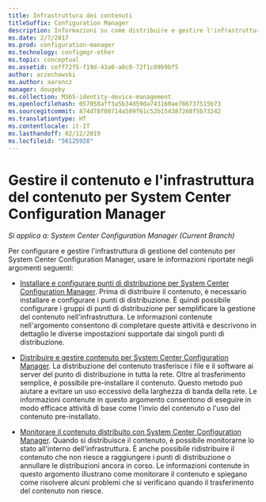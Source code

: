 ```yaml
---
title: Infrastruttura dei contenuti
titleSuffix: Configuration Manager
description: Informazioni su come distribuire e gestire l'infrastruttura di gestione dei contenuti per System Center Configuration Manager.
ms.date: 2/7/2017
ms.prod: configuration-manager
ms.technology: configmgr-other
ms.topic: conceptual
ms.assetid: ceff72f5-f19d-43a0-a8c0-72f1c09b9bf5
author: aczechowski
ms.author: aaroncz
manager: dougeby
ms.collection: M365-identity-device-management
ms.openlocfilehash: 057058aff3a5b34d59da743160ae786737515b73
ms.sourcegitcommit: 874d78f08714a509f61c52b154387268f5b73242
ms.translationtype: HT
ms.contentlocale: it-IT
ms.lasthandoff: 02/12/2019
ms.locfileid: "56125928"
---
```

# <a name="manage-content-and-content-infrastructure-for-system-center-configuration-manager"></a>Gestire il contenuto e l'infrastruttura del contenuto per System Center Configuration Manager

*Si applica a: System Center Configuration Manager (Current Branch)*

Per configurare e gestire l'infrastruttura di gestione del contenuto per System Center Configuration Manager, usare le informazioni riportate negli argomenti seguenti:  

-   [Installare e configurare punti di distribuzione per System Center Configuration Manager](../../../../core/servers/deploy/configure/install-and-configure-distribution-points.md). Prima di distribuire il contenuto, è necessario installare e configurare i punti di distribuzione. È quindi possibile configurare i gruppi di punti di distribuzione per semplificare la gestione del contenuto nell'infrastruttura. Le informazioni contenute nell'argomento consentono di completare queste attività e descrivono in dettaglio le diverse impostazioni supportate dai singoli punti di distribuzione.  

-   [Distribuire e gestire contenuto per System Center Configuration Manager](../../../../core/servers/deploy/configure/deploy-and-manage-content.md). La distribuzione del contenuto trasferisce i file e il software ai server del punto di distribuzione in tutta la rete. Oltre al trasferimento semplice, è possibile pre-installare il contenuto. Questo metodo può aiutare a evitare un uso eccessivo della larghezza di banda della rete. Le informazioni contenute in questo argomento consentono di eseguire in modo efficace attività di base come l'invio del contenuto o l'uso del contenuto pre-installato.  

-   [Monitorare il contenuto distribuito con System Center Configuration Manager](../../../../core/servers/deploy/configure/monitor-content-you-have-distributed.md). Quando si distribuisce il contenuto, è possibile monitorarne lo stato all'interno dell'infrastruttura. È anche possibile ridistribuire il contenuto che non riesce a raggiungere i punti di distribuzione o annullare le distribuzioni ancora in corso. Le informazioni contenute in questo argomento illustrano come monitorare il contenuto e spiegano come risolvere alcuni problemi che si verificano quando il trasferimento del contenuto non riesce.  
